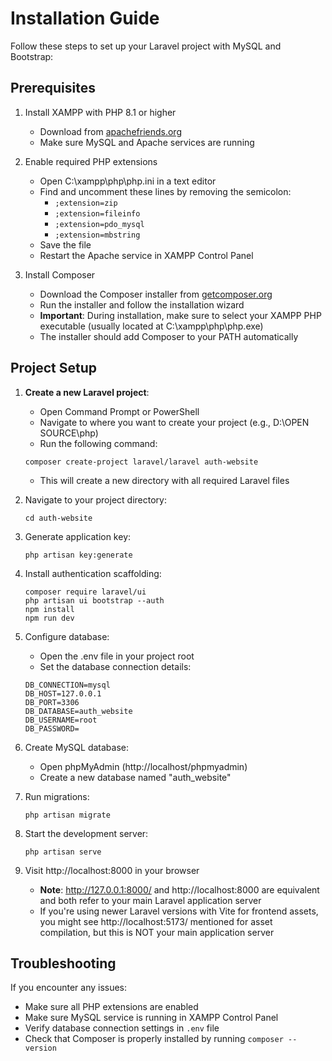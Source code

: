 # Installation Guide

Follow these steps to set up your Laravel project with MySQL and Bootstrap:

## Prerequisites

1. Install XAMPP with PHP 8.1 or higher
   - Download from [apachefriends.org](https://www.apachefriends.org/download.html)
   - Make sure MySQL and Apache services are running

2. Enable required PHP extensions
   - Open C:\xampp\php\php.ini in a text editor
   - Find and uncomment these lines by removing the semicolon:
     - `;extension=zip`
     - `;extension=fileinfo`
     - `;extension=pdo_mysql`
     - `;extension=mbstring`
   - Save the file
   - Restart the Apache service in XAMPP Control Panel

3. Install Composer
   - Download the Composer installer from [getcomposer.org](https://getcomposer.org/Composer-Setup.exe)
   - Run the installer and follow the installation wizard
   - **Important**: During installation, make sure to select your XAMPP PHP executable (usually located at C:\xampp\php\php.exe)
   - The installer should add Composer to your PATH automatically

## Project Setup

1. **Create a new Laravel project**:
   - Open Command Prompt or PowerShell
   - Navigate to where you want to create your project (e.g., D:\OPEN SOURCE\php)
   - Run the following command:
   ```
   composer create-project laravel/laravel auth-website
   ```
   - This will create a new directory with all required Laravel files

2. Navigate to your project directory:
   ```
   cd auth-website
   ```

3. Generate application key:
   ```
   php artisan key:generate
   ```

4. Install authentication scaffolding:
   ```
   composer require laravel/ui
   php artisan ui bootstrap --auth
   npm install
   npm run dev
   ```

5. Configure database:
   - Open the .env file in your project root
   - Set the database connection details:
   ```
   DB_CONNECTION=mysql
   DB_HOST=127.0.0.1
   DB_PORT=3306
   DB_DATABASE=auth_website
   DB_USERNAME=root
   DB_PASSWORD=
   ```

6. Create MySQL database:
   - Open phpMyAdmin (http://localhost/phpmyadmin)
   - Create a new database named "auth_website"

7. Run migrations:
   ```
   php artisan migrate
   ```

8. Start the development server:
   ```
   php artisan serve
   ```

9. Visit http://localhost:8000 in your browser
   - **Note**: http://127.0.0.1:8000/ and http://localhost:8000 are equivalent and both refer to your main Laravel application server
   - If you're using newer Laravel versions with Vite for frontend assets, you might see http://localhost:5173/ mentioned for asset compilation, but this is NOT your main application server

## Troubleshooting

If you encounter any issues:
- Make sure all PHP extensions are enabled
- Make sure MySQL service is running in XAMPP Control Panel
- Verify database connection settings in `.env` file
- Check that Composer is properly installed by running `composer --version`
